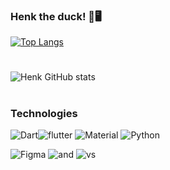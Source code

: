 ### Henk the duck! 🦆🖥️

[![Top Langs](https://github-readme-stats.vercel.app/api/top-langs/?username=Henk-theduck&layout=compact)](https://github.com/Henk-theduck/github-readme-stats)
#
![Henk GitHub stats](https://github-readme-stats.vercel.app/api?username=Henk-theduck&show_icons=true&theme=tokyonight)


#
### Technologies

![Dart](https://img.shields.io/badge/Dart-0175C2?style=for-the-badge&logo=dart&logoColor=white)![flutter](https://img.shields.io/badge/Flutter-02569B?style=for-the-badge&logo=flutter&logoColor=white)
![Material](https://img.shields.io/badge/Material--UI-0081CB?style=for-the-badge&logo=material-ui&logoColor=white)
![Python](https://img.shields.io/badge/Python-3776AB?style=for-the-badge&logo=python&logoColor=white)


![Figma](https://img.shields.io/badge/Figma-F24E1E?style=for-the-badge&logo=figma&logoColor=white)
![and](https://img.shields.io/badge/Android_Studio-3DDC84?style=for-the-badge&logo=android-studio&logoColor=white)
![vs](https://img.shields.io/badge/Visual_Studio_Code-0078D4?style=for-the-badge&logo=visual%20studio%20code&logoColor=white)
